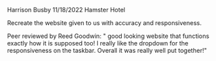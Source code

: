 Harrison Busby
11/18/2022
Hamster Hotel



Recreate the website given to us with accuracy and responsiveness. 

Peer reviewed by Reed Goodwin: " good looking website that functions exactly how it is supposed too! I really like the dropdown for the responsiveness on the taskbar. Overall it was really well put together!"

